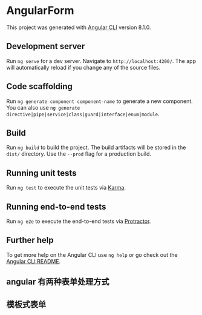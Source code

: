 # AngularForm

This project was generated with [Angular CLI](https://github.com/angular/angular-cli) version 8.1.0.

## Development server

Run `ng serve` for a dev server. Navigate to `http://localhost:4200/`. The app will automatically reload if you change any of the source files.

## Code scaffolding

Run `ng generate component component-name` to generate a new component. You can also use `ng generate directive|pipe|service|class|guard|interface|enum|module`.

## Build

Run `ng build` to build the project. The build artifacts will be stored in the `dist/` directory. Use the `--prod` flag for a production build.

## Running unit tests

Run `ng test` to execute the unit tests via [Karma](https://karma-runner.github.io).

## Running end-to-end tests

Run `ng e2e` to execute the end-to-end tests via [Protractor](http://www.protractortest.org/).

## Further help

To get more help on the Angular CLI use `ng help` or go check out the [Angular CLI README](https://github.com/angular/angular-cli/blob/master/README.md).

## angular 有两种表单处理方式
<!-- 
模板式表单：
  表单的数据模型是通过组件模板中的相关指令来定义的，因为使用这种方式定义表单的数据模型时，我们会受限于html的语法，所以，模板驱动的方式只适用于一些简单的场景

响应式表单：
  使用响应式表单时，你通过编写typeScript代码来创建一个底层的数据模型，在这个模型定义好以后，使用一些特定的指令，将模板上的html元素与底层的数据模型连接在一起

模板式表单 和 响应式表单的不同点：
  不管哪种表单，都有一个对应的数据模型来存储表单的数据，在模板表单中，数据模型是由angular基于你组件模板中的指令隐式创建的，而在响应式表单中，你通过编码明确的创建数据模型然后将模板上的html元素和底层数据模型连接在一起。

数据模型并不是一个任意的对象，它是一个有angular/forms模块中的一些特定关系的类，如FormControl, FormGroup,FormArray等组成，在模板式表单中，你是不能直接访问到这些类的，

响应式表单并不会替你生成html, 模板仍然需要你自己来写，

注意：不管使用哪种表单都需要引入angular的模块
模板式表单需要引入：FormsModule
响应式表单需要引入：ReactiveFormsModule

纯html表单:
  显示表单项
  效验用户输入
  提交表单数据
 -->

## 模板式表单
<!-- 
使用模板式表单时，只能使用指令来定义数据模型：这三个指令都来自于FormsModulemokau
  NgForm: 指令用来代表整个表单，在angular应用里会自动的添加到每个form标签上，而且NgForm指令 隐式的创建一个FormGroup类的实例，FormGroup 用来代表表单的数据模型，并且存储表单的数据， 在模板上标有NgForm指令的form标签会自动发现其标有NgModel 指令的子元素，并将他们的值添加到表单的数据模型中，
  注意：NgForm标签可以在form标签之外使用，

  NgModel

  NgModelGroup





 -->
